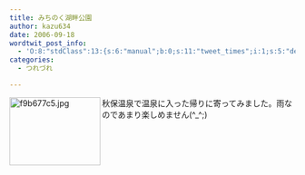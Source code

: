 ```yaml
---
title: みちのく湖畔公園
author: kazu634
date: 2006-09-18
wordtwit_post_info:
  - 'O:8:"stdClass":13:{s:6:"manual";b:0;s:11:"tweet_times";i:1;s:5:"delay";i:0;s:7:"enabled";i:1;s:10:"separation";s:2:"60";s:7:"version";s:3:"3.7";s:14:"tweet_template";b:0;s:6:"status";i:2;s:6:"result";a:0:{}s:13:"tweet_counter";i:2;s:13:"tweet_log_ids";a:1:{i:0;i:2561;}s:9:"hash_tags";a:0:{}s:8:"accounts";a:1:{i:0;s:7:"kazu634";}}'
categories:
  - つれづれ

---
```

<div class="section">
<p>
<a href="http://image.blog.livedoor.jp/simoom634/imgs/f/9/f9b677c5.jpg" onclick="__gaTracker('send', 'event', 'outbound-article', 'http://image.blog.livedoor.jp/simoom634/imgs/f/9/f9b677c5.jpg', '');" target="_blank"><img width="160" align="left" alt="f9b677c5.jpg" src="http://image.blog.livedoor.jp/simoom634/imgs/f/9/f9b677c5-s.jpg" height="120" border="0" class="pict" /></a>秋保温泉で温泉に入った帰りに寄ってみました。雨なのであまり楽しめません(^_^;)
</p>
</div>
